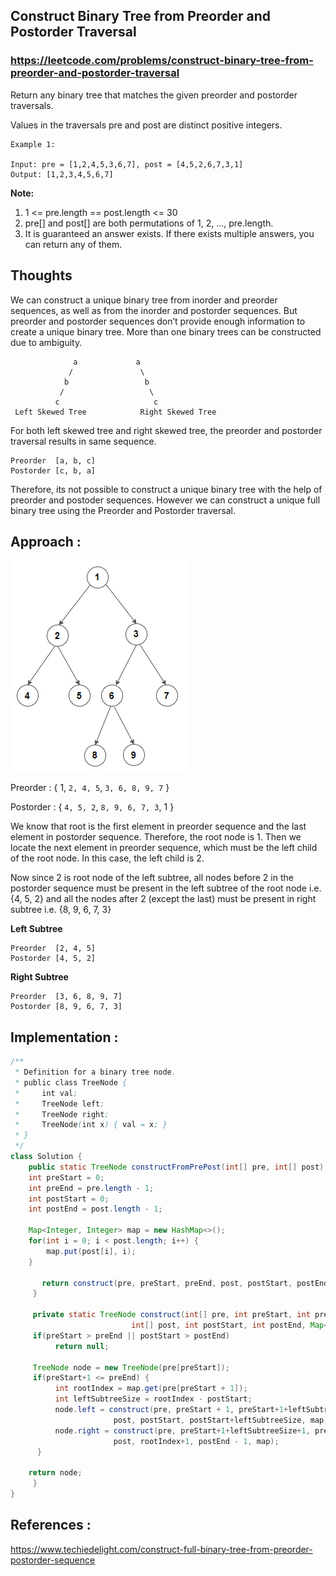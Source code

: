 ## Construct Binary Tree from Preorder and Postorder Traversal
### https://leetcode.com/problems/construct-binary-tree-from-preorder-and-postorder-traversal

Return any binary tree that matches the given preorder and postorder traversals.

Values in the traversals pre and post are distinct positive integers.
```
Example 1:

Input: pre = [1,2,4,5,3,6,7], post = [4,5,2,6,7,3,1]
Output: [1,2,3,4,5,6,7]
``` 

**Note:**
1. 1 <= pre.length == post.length <= 30
2. pre[] and post[] are both permutations of 1, 2, ..., pre.length.
3. It is guaranteed an answer exists. If there exists multiple answers, you can return any of them.

## Thoughts 

We can construct a unique binary tree from inorder and preorder sequences, as well as from the inorder and postorder sequences. 
But preorder and postorder sequences don’t provide enough information to create a unique binary tree. 
More than one binary trees can be constructed due to ambiguity.

```
              a             a         
             /               \
            b                 b 
           /                   \
          c                     c
 Left Skewed Tree            Right Skewed Tree 
```
For both left skewed tree and right skewed tree, the preorder and postorder traversal results in same sequence.

```
Preorder  [a, b, c]
Postorder [c, b, a]
```
Therefore, its not possible to construct a unique binary tree with the help of preorder and postoder sequences. 
However we can construct a unique full binary tree using the Preorder and Postorder traversal.

## Approach :

![Full Binary Tree](Full-Binary-Tree.png?raw=true "Full Binary Tree")

Preorder  :  { 1, `2, 4, 5`, `3, 6, 8, 9, 7` }

Postorder :  { `4, 5, 2`, `8, 9, 6, 7, 3`, 1 }

We know that root is the first element in preorder sequence and the last element in postorder sequence. Therefore, the root node is 1. Then we locate the next element in preorder sequence, which must be the left child of the root node. In this case, the left child is 2. 

Now since 2 is root node of the left subtree, all nodes before 2 in the postorder sequence must be present in the left subtree of the root node i.e.  {4, 5, 2}  and all the nodes after 2 (except the last) must be present in right subtree i.e.  {8, 9, 6, 7, 3}

**Left Subtree**
```
Preorder  [2, 4, 5]
Postorder [4, 5, 2]
```
**Right Subtree**
```
Preorder  [3, 6, 8, 9, 7]
Postorder [8, 9, 6, 7, 3]
```

## Implementation :

```java
/**
 * Definition for a binary tree node.
 * public class TreeNode {
 *     int val;
 *     TreeNode left;
 *     TreeNode right;
 *     TreeNode(int x) { val = x; }
 * }
 */
class Solution {
    public static TreeNode constructFromPrePost(int[] pre, int[] post) {
	int preStart = 0;
	int preEnd = pre.length - 1;
	int postStart = 0;
	int postEnd = post.length - 1;
	      
	Map<Integer, Integer> map = new HashMap<>();
	for(int i = 0; i < post.length; i++) {
	    map.put(post[i], i);
	}
	      
       return construct(pre, preStart, preEnd, post, postStart, postEnd, map);
     }
	
     private static TreeNode construct(int[] pre, int preStart, int preEnd, 
			               int[] post, int postStart, int postEnd, Map<Integer, Integer> map) {
	 if(preStart > preEnd || postStart > postEnd)
	      return null;
		
	 TreeNode node = new TreeNode(pre[preStart]);
	 if(preStart+1 <= preEnd) {
	      int rootIndex = map.get(pre[preStart + 1]);
	      int leftSubtreeSize = rootIndex - postStart;
	      node.left = construct(pre, preStart + 1, preStart+1+leftSubtreeSize, 
				       post, postStart, postStart+leftSubtreeSize, map);
	      node.right = construct(pre, preStart+1+leftSubtreeSize+1, preEnd, 
				       post, rootIndex+1, postEnd - 1, map);
	  }
		
	return node;
     }
}
```

## References :
https://www.techiedelight.com/construct-full-binary-tree-from-preorder-postorder-sequence
